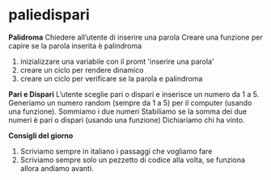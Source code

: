 paliedispari
===

**Palidroma**
Chiedere all’utente di inserire una parola
Creare una funzione per capire se la parola inserita è palindroma

1. inizializzare una variabile con il promt 'inserire una parola'
1. creare un ciclo per rendere dinamico 
1. creare un ciclo per verificare se la parola e palindroma 



**Pari e Dispari**
L’utente sceglie pari o dispari e inserisce un numero da 1 a 5.
Generiamo un numero random (sempre da 1 a 5) per il computer (usando una funzione).
Sommiamo i due numeri
Stabiliamo se la somma dei due numeri è pari o dispari (usando una funzione)
Dichiariamo chi ha vinto.











**Consigli del giorno**
1. Scriviamo sempre in italiano i passaggi che vogliamo fare
2. Scriviamo sempre solo un pezzetto di codice alla volta, se funziona allora andiamo avanti.
